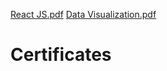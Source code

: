 [React JS.pdf](https://github.com/sanakhan24/Certificates/files/7072595/React.JS.pdf)
[Data Visualization.pdf](https://github.com/sanakhan24/Certificates/files/7072586/Data.Visualization.pdf)
# Certificates

